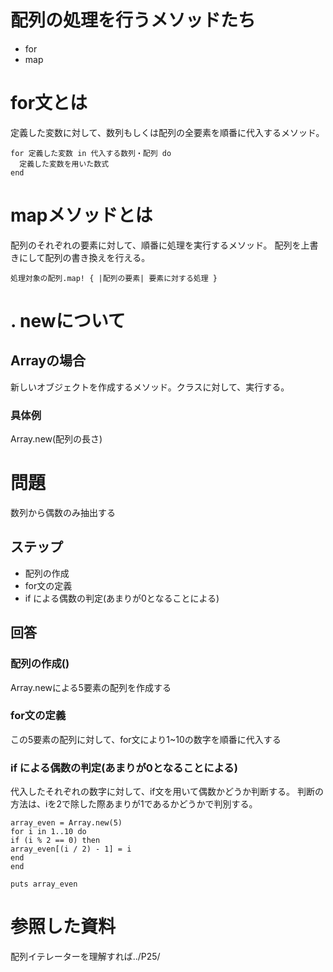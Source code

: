 
# 配列の処理を行うメソッドたち

- for
- map

# for文とは
定義した変数に対して、数列もしくは配列の全要素を順番に代入するメソッド。
```
for 定義した変数 in 代入する数列・配列 do 
  定義した変数を用いた数式
end
```
# mapメソッドとは
配列のそれぞれの要素に対して、順番に処理を実行するメソッド。
配列を上書きにして配列の書き換えを行える。

```
処理対象の配列.map! { |配列の要素| 要素に対する処理 }
```

# . newについて
## Arrayの場合
新しいオブジェクトを作成するメソッド。クラスに対して、実行する。

### 具体例
Array.new(配列の長さ)

# 問題
数列から偶数のみ抽出する

## ステップ
- 配列の作成
- for文の定義
- if による偶数の判定(あまりが0となることによる)

## 回答

### 配列の作成()
Array.newによる5要素の配列を作成する
### for文の定義
この5要素の配列に対して、for文により1~10の数字を順番に代入する
### if による偶数の判定(あまりが0となることによる)
代入したそれぞれの数字に対して、if文を用いて偶数かどうか判断する。
判断の方法は、iを2で除した際あまりが1であるかどうかで判別する。

```
array_even = Array.new(5)
for i in 1..10 do
if (i % 2 == 0) then
array_even[(i / 2) - 1] = i
end
end

puts array_even
```

# 参照した資料
配列イテレーターを理解すれば../P25/

